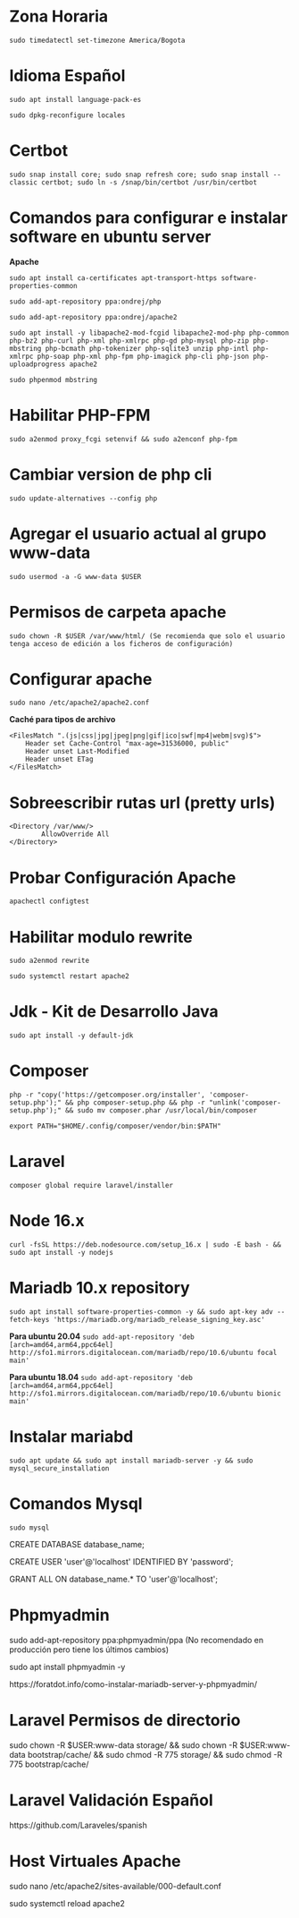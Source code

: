 # Zona Horaria
```
sudo timedatectl set-timezone America/Bogota
```

# Idioma Español
```
sudo apt install language-pack-es
```
```
sudo dpkg-reconfigure locales
```

# Certbot
```
sudo snap install core; sudo snap refresh core; sudo snap install --classic certbot; sudo ln -s /snap/bin/certbot /usr/bin/certbot
```

# Comandos para configurar e instalar software en ubuntu server

**Apache**
```
sudo apt install ca-certificates apt-transport-https software-properties-common
```
```
sudo add-apt-repository ppa:ondrej/php
```
```
sudo add-apt-repository ppa:ondrej/apache2
```
```
sudo apt install -y libapache2-mod-fcgid libapache2-mod-php php-common php-bz2 php-curl php-xml php-xmlrpc php-gd php-mysql php-zip php-mbstring php-bcmath php-tokenizer php-sqlite3 unzip php-intl php-xmlrpc php-soap php-xml php-fpm php-imagick php-cli php-json php-uploadprogress apache2
```
```
sudo phpenmod mbstring
```

# Habilitar PHP-FPM
```
sudo a2enmod proxy_fcgi setenvif && sudo a2enconf php-fpm
```

# Cambiar version de php cli
```
sudo update-alternatives --config php
```

# Agregar el usuario actual al grupo www-data
```
sudo usermod -a -G www-data $USER
```

# Permisos de carpeta apache 
```
sudo chown -R $USER /var/www/html/ (Se recomienda que solo el usuario tenga acceso de edición a los ficheros de configuración)
```

# Configurar apache
```
sudo nano /etc/apache2/apache2.conf
```

**Caché para tipos de archivo**
```
<FilesMatch ".(js|css|jpg|jpeg|png|gif|ico|swf|mp4|webm|svg)$">
    Header set Cache-Control "max-age=31536000, public"
    Header unset Last-Modified
    Header unset ETag
</FilesMatch>
```

# Sobreescribir rutas url (pretty urls)
```
<Directory /var/www/>
        AllowOverride All
</Directory>
```


# Probar Configuración Apache
```
apachectl configtest
```

# Habilitar modulo rewrite
```
sudo a2enmod rewrite
```
```
sudo systemctl restart apache2
```


# Jdk - Kit de Desarrollo Java
```
sudo apt install -y default-jdk
```

# Composer
```
php -r "copy('https://getcomposer.org/installer', 'composer-setup.php');" && php composer-setup.php && php -r "unlink('composer-setup.php');" && sudo mv composer.phar /usr/local/bin/composer
```

```
export PATH="$HOME/.config/composer/vendor/bin:$PATH"
```

# Laravel
```
composer global require laravel/installer
```

# Node 16.x
```
curl -fsSL https://deb.nodesource.com/setup_16.x | sudo -E bash - && sudo apt install -y nodejs
```


# Mariadb 10.x repository
```sudo apt install software-properties-common -y && sudo apt-key adv --fetch-keys 'https://mariadb.org/mariadb_release_signing_key.asc'```

**Para ubuntu 20.04**
```sudo add-apt-repository 'deb [arch=amd64,arm64,ppc64el] http://sfo1.mirrors.digitalocean.com/mariadb/repo/10.6/ubuntu focal main'```

**Para ubuntu 18.04**
```sudo add-apt-repository 'deb [arch=amd64,arm64,ppc64el] http://sfo1.mirrors.digitalocean.com/mariadb/repo/10.6/ubuntu bionic main'```

# Instalar mariabd
```sudo apt update && sudo apt install mariadb-server -y && sudo mysql_secure_installation```

# Comandos Mysql
```sudo mysql```
<p>CREATE DATABASE database_name;</p>
<p>CREATE USER 'user'@'localhost' IDENTIFIED BY 'password';</p>
<p>GRANT ALL ON database_name.* TO 'user'@'localhost';</p>

# Phpmyadmin
<p>sudo add-apt-repository ppa:phpmyadmin/ppa (No recomendado en producción pero tiene los últimos cambios)</p>
<p>sudo apt install phpmyadmin -y</p>

<p>https://foratdot.info/como-instalar-mariadb-server-y-phpmyadmin/</p>


# Laravel Permisos de directorio
<p>sudo chown -R $USER:www-data storage/ && sudo chown -R $USER:www-data bootstrap/cache/ && sudo chmod -R 775 storage/ && sudo chmod -R 775 bootstrap/cache/</p>

# Laravel Validación Español
<p>https://github.com/Laraveles/spanish</p>

# Host Virtuales Apache
<p>sudo nano /etc/apache2/sites-available/000-default.conf</p>
<p>sudo systemctl reload apache2</p>
